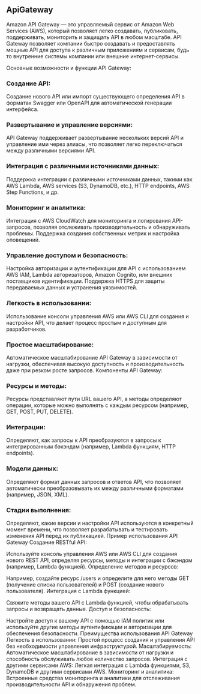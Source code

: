 ## ApiGateway

Amazon API Gateway — это управляемый сервис от Amazon Web Services (AWS), который позволяет легко создавать, публиковать, поддерживать, мониторить и защищать API в любом масштабе. API Gateway позволяет компании быстро создавать и предоставлять мощные API для доступа к различным приложениям и сервисам, будь то внутренние системы компании или внешние интернет-сервисы.

Основные возможности и функции API Gateway:
### Создание API:

Создание нового API или импорт существующего определения API в форматах Swagger или OpenAPI для автоматической генерации интерфейса.
### Развертывание и управление версиями:

API Gateway поддерживает развертывание нескольких версий API и управление ими через алиасы, что позволяет легко переключаться между различными версиями API.
### Интеграция с различными источниками данных:

Поддержка интеграции с различными источниками данных, такими как AWS Lambda, AWS services (S3, DynamoDB, etc.), HTTP endpoints, AWS Step Functions, и др.
### Мониторинг и аналитика:

Интеграция с AWS CloudWatch для мониторинга и логирования API-запросов, позволяя отслеживать производительность и обнаруживать проблемы.
Поддержка создания собственных метрик и настройка оповещений.
### Управление доступом и безопасность:

Настройка авторизации и аутентификации для API с использованием AWS IAM, Lambda авторизаторов, Amazon Cognito, или внешних поставщиков идентификации.
Поддержка HTTPS для защиты передаваемых данных и устранения уязвимостей.
### Легкость в использовании:

Использование консоли управления AWS или AWS CLI для создания и настройки API, что делает процесс простым и доступным для разработчиков.
### Простое масштабирование:

Автоматическое масштабирование API Gateway в зависимости от нагрузки, обеспечивая высокую доступность и производительность даже при резком росте запросов.
Компоненты API Gateway:
### Ресурсы и методы:

Ресурсы представляют пути URL вашего API, а методы определяют операции, которые можно выполнять с каждым ресурсом (например, GET, POST, PUT, DELETE).
### Интеграции:

Определяют, как запросы к API преобразуются в запросы к интегрированным бэкэндам (например, Lambda функциям, HTTP endpoints).
### Модели данных:

Определяют формат данных запросов и ответов API, что позволяет автоматически преобразовывать их между различными форматами (например, JSON, XML).
### Стадии выполнения:

Определяют, какие версии и настройки API используются в конкретный момент времени, что позволяет разрабатывать и тестировать изменения API перед их публикацией.
Пример использования API Gateway
Создание RESTful API:

Используйте консоль управления AWS или AWS CLI для создания нового REST API, определяя ресурсы, методы и интеграции с бэкэндом (например, Lambda функцией).
Определение методов и ресурсов:

Например, создайте ресурс /users и определите для него методы GET (получение списка пользователей) и POST (создание нового пользователя).
Интеграция с Lambda функцией:

Свяжите методы вашего API с Lambda функцией, чтобы обрабатывать запросы и возвращать данные.
Доступ и безопасность:

Настройте доступ к вашему API с помощью IAM политик или используйте другие методы аутентификации и авторизации для обеспечения безопасности.
Преимущества использования API Gateway
Легкость в использовании: Простой процесс создания и управления API без необходимости управления инфраструктурой.
Масштабируемость: Автоматическое масштабирование в зависимости от нагрузки и способность обслуживать любое количество запросов.
Интеграция с другими сервисами AWS: Легкая интеграция с Lambda функциями, S3, DynamoDB и другими сервисами AWS.
Мониторинг и аналитика: Встроенные средства мониторинга и аналитики для отслеживания производительности API и обнаружения проблем.
